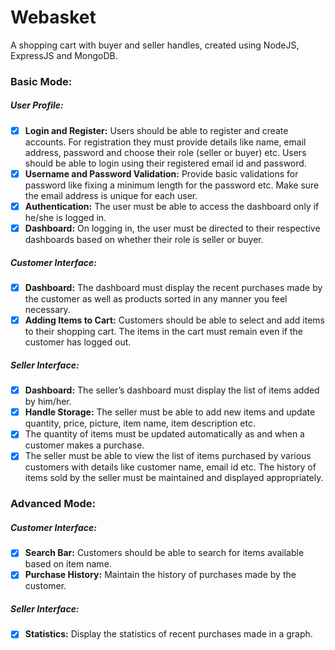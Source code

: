 # Webasket
A shopping cart with buyer and seller handles, created using NodeJS, ExpressJS and MongoDB.

### Basic Mode:
##### User Profile: 
- [x] **Login and Register:** Users should be able to register and create accounts. For registration they must provide details like name, email address, password and choose their role (seller or buyer) etc. Users should be able to login using their registered email id and password.
- [x] **Username and Password Validation:** Provide basic validations for password like fixing a minimum length for the password etc. Make sure the email address is unique for each user.
- [x] **Authentication:** The user must be able to access the dashboard only if he/she is logged in.
- [x] **Dashboard:** On logging in, the user must be directed to their respective dashboards based on whether their role is seller or buyer.

##### Customer Interface:
- [x] **Dashboard:** The dashboard must display the recent purchases made by the customer as well as products sorted in any manner you feel necessary.
- [x] **Adding Items to Cart:** Customers should be able to select and add items to their shopping cart. The items in the cart must remain even if the customer has logged out.

##### Seller Interface: 
- [x] **Dashboard:** The seller’s dashboard must display the list of items added by him/her.
- [x] **Handle Storage:** The seller must be able to add new items and update quantity, price, picture, item name, item description etc.
- [x] The quantity of items must be updated automatically as and when a customer makes a purchase.
- [x] The seller must be able to view the list of items purchased by various customers with details like customer name, email id etc. The history of items sold by the seller must be maintained and displayed appropriately.

### Advanced Mode:
##### Customer Interface: 
- [x] **Search Bar:** Customers should be able to search for items available based on item name. 
- [x] **Purchase History:** Maintain the history of purchases made by the customer.

##### Seller Interface:
- [x] **Statistics:** Display the statistics of recent purchases made in a graph. 
